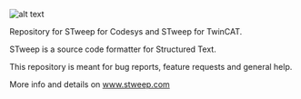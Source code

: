 ![alt text](https://www.stweep.com/wp-content/uploads/2020/07/Website-header.png)

Repository for STweep for Codesys and STweep for TwinCAT.

STweep is a source code formatter for Structured Text.

This repository is meant for bug reports, feature requests and general help.

More info and details on www.stweep.com
